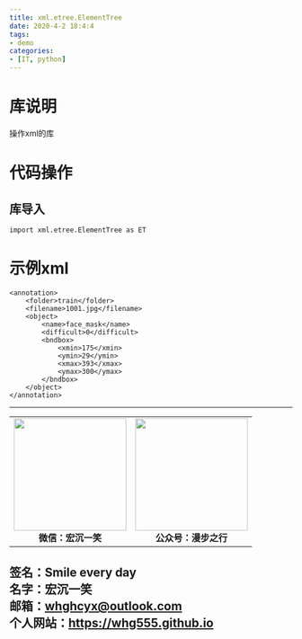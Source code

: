 ```yaml
---
title: xml.etree.ElementTree
date: 2020-4-2 18:4:4
tags: 
- demo
categories:
- [IT, python]
---
```

# 库说明 #
操作xml的库

# 代码操作 #
## 库导入 ##
```
import xml.etree.ElementTree as ET
```
# 示例xml #
```
<annotation>
	<folder>train</folder>
	<filename>1001.jpg</filename>
	<object>
		<name>face_mask</name>
		<difficult>0</difficult>
		<bndbox>
			<xmin>175</xmin>
			<ymin>29</ymin>
			<xmax>393</xmax>
			<ymax>300</ymax>
		</bndbox>
	</object>
</annotation>
```



---
<center>
<table>
    <tr>
        <td >
            <center>
                <img src="https://i.loli.net/2020/01/08/CJz85Sbal6M7EOV.png" width="200"/>
            </center>
            <center style="font-weight:900">
                微信：宏沉一笑
            </center>
        </td>
        <td >
            <center>
                <img src="https://i.loli.net/2020/01/08/veq2DSphHME9KPV.jpg" width="200"/>
            </center>
            <center style="font-weight:900">
                公众号：漫步之行
            </center>
        </td>
    </tr>
</table>
</center>


**签名：Smile every day**    
**名字：宏沉一笑**   
**邮箱：whghcyx@outlook.com**  
**个人网站：https://whg555.github.io**  
---
